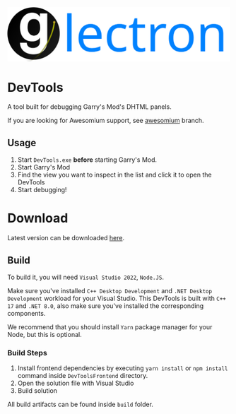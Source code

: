 ![Glectron](https://raw.githubusercontent.com/Glectron/glectron/main/assets/glectron.svg)
# DevTools
A tool built for debugging Garry's Mod's DHTML panels.

If you are looking for Awesomium support, see [awesomium](https://github.com/Glectron/glectron-devtools/tree/awesomium) branch.

## Usage
1. Start `DevTools.exe` **before** starting Garry's Mod.
2. Start Garry's Mod
3. Find the view you want to inspect in the list and click it to open the DevTools
4. Start debugging!

# Download
Latest version can be downloaded [here](https://github.com/Glectron/glectron-devtools/releases/latest).

## Build
To build it, you will need `Visual Studio 2022`, `Node.JS`.

Make sure you've installed `C++ Desktop Development` and `.NET Desktop Development` workload for your Visual Studio.
This DevTools is built with `C++ 17` and `.NET 8.0`, also make sure you've installed the corresponding components.

We recommend that you should install `Yarn` package manager for your Node, but this is optional.

### Build Steps
1. Install frontend dependencies by executing `yarn install` or `npm install` command inside `DevToolsFrontend` directory.
2. Open the solution file with Visual Studio
3. Build solution

All build artifacts can be found inside `build` folder.